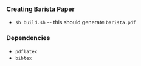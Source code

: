 ### Creating Barista Paper
* `sh build.sh` -- this should generate `barista.pdf`

### Dependencies
* `pdflatex`
* `bibtex`